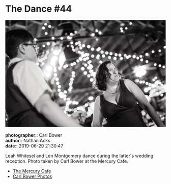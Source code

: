 # The Dance #44

![Leah Whitesel and Len Montgomery dance](assets/2019-06-29-set-4-the-dance-44.webp)

**photographer**:: Carl Bower  
**author**:: Nathan Acks  
**date**:: 2019-06-29 21:30:47

Leah Whitesel and Len Montgomery dance during the latter's wedding reception. Photo taken by Carl Bower at the Mercury Cafe.

* [The Mercury Cafe](http://mercurycafe.com)
* [Carl Bower Photos](https://carlbowerphotos.com)
